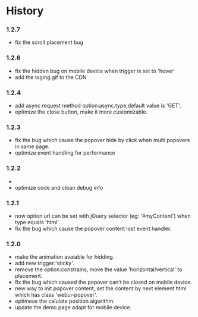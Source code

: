 


# History
### 1.2.7
* fix the scroll placement bug

### 1.2.6
* fix the hidden bug on mobile device when trigger is set to 'hover'
* add the loging.gif to the CDN

### 1.2.4
* add async request method option:async.type,default value is 'GET'.
* optimize the close button, make it more customizable.


### 1.2.3
* fix the bug which cause the popover hide by click when multi popovers in same page.
* optimize event handling for performance 

### 1.2.2
* 
* optimize code and clean debug info

### 1.2.1
* now option url can be set with jQuery selector (eg: '#myContent') when type equals 'html'.
* fix the bug which cause the popover content lost event handler.


### 1.2.0
* make the  animation avaiable for hidding.
* add new trigger:'sticky'.
* remove the option:constrains, move the value 'horizontal/vertical' to placement.
* fix the bug which caused the  popover can't be closed on mobile device.
* new way to init popover content, set the content by next element html which has class 'webui-popover'.
* optimese the calulate position  algorithm.
* update the demo page adapt for mobile device.

